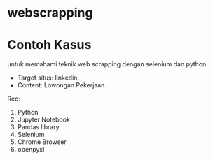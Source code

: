 # webscrapping
# Contoh Kasus

untuk memahami teknik web scrapping dengan selenium dan python 

- Target situs: linkedin.
- Content: Lowongan Pekerjaan.

Req:
1. Python
2. Jupyter Notebook
3. Pandas library
4. Selenium
5. Chrome Browser
6. openpyxl
